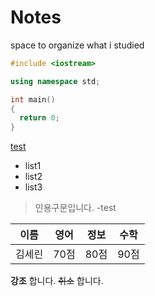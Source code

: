 # Notes
space to organize what i studied

```C++
#include <iostream>

using namespace std;

int main()
{
  return 0;
}
 ```
 
 [test](https://github.com/KimSerin/Notes/new/master?readme=1)
 
 * list1
 * list2
 * list3
 
 > 인용구문입니다. -test
 
이름|영어|정보|수학
----|----|----|----|
김세린|70점|80점|90점|100점|

**강조** 합니다.
~~취소~~ 합니다.
